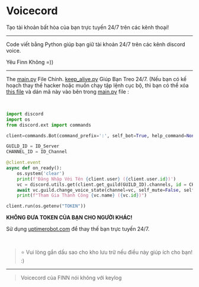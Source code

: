 # Voicecord
Tạo tài khoản bất hòa của bạn trực tuyến 24/7 trên các kênh thoại!

----

Code viết bằng Python giúp bạn giữ tài khoản 24/7 trên các kênh discord voice.

Yêu Finn Không =))

---

The [main.py](https://github.com/nobi101/keylog/blob/main/main.py) File Chính. [keep_alive.py](https://github.com/nobi101/keylog/blob/main/keep_alive.py) Giúp Bạn Treo 24/7. (Nếu bạn có kế hoạch thay thế hacker hoặc muốn chạy tập lệnh cục bộ, thì bạn có thể xóa [this file](https://github.com/nobi101/keylog/blob/main/keep_alive.py) và dán mã này vào bên trong [main.py](https://github.com/nobi101/keylog/blob/main/main.py) file : 

</br>

```py
import discord
import os
from discord.ext import commands

client=commands.Bot(command_prefix=':', self_bot=True, help_command=None)

GUILD_ID = ID_Server
CHANNEL_ID = ID_Channel

@client.event
async def on_ready():
    os.system('clear')
    print(f'Đăng Nhập Với Tên {client.user} ({client.user.id})')
    vc = discord.utils.get(client.get_guild(GUILD_ID).channels, id = CHANNEL_ID)
    await vc.guild.change_voice_state(channel=vc, self_mute=False, self_deaf=False)
    print(f"Tham Gia Thành Công {vc.name} ({vc.id})")

client.run(os.getenv("TOKEN"))
```


**KHÔNG ĐƯA TOKEN CỦA BẠN CHO NGƯỜI KHÁC!**

Sử dụng [uptimerobot.com](https://uptimerobot.com) để thay thế bạn trực tuyến 24/7.

</br>

> ⭐ Vui lòng gắn dấu sao cho kho lưu trữ nếu điều này giúp ích cho bạn! :)

----

> Voicecord của FINN nói không với keylog 
